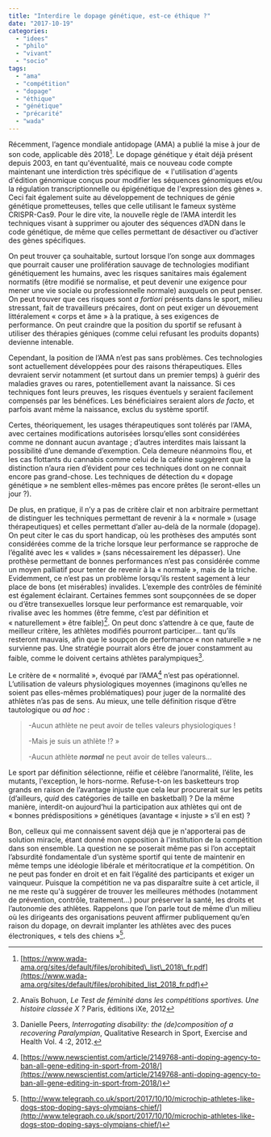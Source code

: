 ```yaml
---
title: "Interdire le dopage génétique, est-ce éthique ?"
date: "2017-10-19"
categories: 
  - "idees"
  - "philo"
  - "vivant"
  - "socio"
tags: 
  - "ama"
  - "compétition"
  - "dopage"
  - "éthique"
  - "génétique"
  - "précarité"
  - "wada"
---
```


Récemment, l’agence mondiale antidopage (AMA) a publié la mise à jour de son code, applicable dès 2018[^1]. Le dopage génétique y était déjà présent depuis 2003, en tant qu'éventualité, mais ce nouveau code compte maintenant une interdiction très spécifique de  « l'utilisation d'agents d'édition génomique conçus pour modifier les séquences génomiques et/ou la régulation transcriptionnelle ou épigénétique de l'expression des gènes ». Ceci fait également suite au développement de techniques de génie génétique prometteuses, telles que celle utilisant le fameux système CRISPR-Cas9. Pour le dire vite, la nouvelle règle de l’AMA interdit les techniques visant à supprimer ou ajouter des séquences d’ADN dans le code génétique, de même que celles permettant de désactiver ou d’activer des gènes spécifiques.

On peut trouver ça souhaitable, surtout lorsque l’on songe aux dommages que pourrait causer une prolifération sauvage de technologies modifiant génétiquement les humains, avec les risques sanitaires mais également normatifs (être modifié se normalise, et peut devenir une exigence pour mener une vie sociale ou professionnelle normale) auxquels on peut penser. On peut trouver que ces risques sont _a fortiori_ présents dans le sport, milieu stressant, fait de travailleurs précaires, dont on peut exiger un dévouement littéralement « corps et âme » à la pratique, à ses exigences de performance. On peut craindre que la position du sportif se refusant à utiliser des thérapies géniques (comme celui refusant les produits dopants) devienne intenable.

Cependant, la position de l’AMA n’est pas sans problèmes. Ces technologies sont actuellement développées pour des raisons thérapeutiques. Elles devraient servir notamment (et surtout dans un premier temps) à guérir des maladies graves ou rares, potentiellement avant la naissance. Si ces techniques font leurs preuves, les risques éventuels y seraient facilement compensés par les bénéfices. Les bénéficiaires seraient alors _de facto_, et parfois avant même la naissance, exclus du système sportif.

Certes, théoriquement, les usages thérapeutiques sont tolérés par l’AMA, avec certaines modifications autorisées lorsqu’elles sont considérées comme ne donnant aucun avantage ; d’autres interdites mais laissant la possibilité d’une demande d’exemption. Cela demeure néanmoins flou, et les cas flottants du cannabis comme celui de la caféine suggèrent que la distinction n’aura rien d’évident pour ces techniques dont on ne connait encore pas grand-chose. Les techniques de détection du « dopage génétique » ne semblent elles-mêmes pas encore prêtes (le seront-elles un jour ?).

De plus, en pratique, il n’y a pas de critère clair et non arbitraire permettant de distinguer les techniques permettant de revenir à la « normale » (usage thérapeutiques) et celles permettant d’aller au-delà de la normale (dopage). On peut citer le cas du sport handicap, où les prothèses des amputés sont considérées comme de la triche lorsque leur performance se rapproche de l’égalité avec les « valides » (sans nécessairement les dépasser). Une prothèse permettant de bonnes performances n’est pas considérée comme un moyen palliatif pour tenter de revenir à la « normale », mais de la triche. Evidemment, ce n’est pas un problème lorsqu’ils restent sagement à leur place de bons (et misérables) invalides. L’exemple des contrôles de féminité est également éclairant. Certaines femmes sont soupçonnées de se doper ou d’être transexuelles lorsque leur performance est remarquable, voir rivalise avec les hommes (être femme, c’est par définition et « naturellement » être faible)[^2]. On peut donc s’attendre à ce que, faute de meilleur critère, les athlètes modifiés pourront participer… tant qu’ils resteront mauvais, afin que le soupçon de performance « non naturelle » ne survienne pas. Une stratégie pourrait alors être de jouer constamment au faible, comme le doivent certains athlètes paralympiques[^3].

Le critère de « normalité », évoqué par l’AMA[^4] n’est pas opérationnel. L’utilisation de valeurs physiologiques moyennes (imaginons qu’elles ne soient pas elles-mêmes problématiques) pour juger de la normalité des athlètes n’as pas de sens. Au mieux, une telle définition risque d’être tautologique ou _ad hoc_ :

> \-Aucun athlète ne peut avoir de telles valeurs physiologiques !
> 
> \-Mais je suis un athlète !? »
> 
> \-Aucun athlète **_normal_** ne peut avoir de telles valeurs…

Le sport par définition sélectionne, réifie et célèbre l’anormalité, l’élite, les mutants, l'exception, le hors-norme. Refuse-t-on les basketteurs trop grands en raison de l’avantage injuste que cela leur procurerait sur les petits (d’ailleurs, _quid_ des catégories de taille en basketball) ? De la même manière, interdit-on aujourd’hui la participation aux athlètes qui ont de « bonnes prédispositions » génétiques (avantage « injuste » s’il en est) ?

Bon, celleux qui me connaissent savent déjà que je n'apporterai pas de solution miracle, étant donné mon opposition à l'institution de la compétition dans son ensemble. La question ne se poserait même pas si l’on acceptait l’absurdité fondamentale d’un système sportif qui tente de maintenir en même temps une idéologie libérale et méritocratique _et_ la compétition. On ne peut pas fonder en droit et en fait l’égalité des participants et exiger un vainqueur. Puisque la compétition ne va pas disparaître suite à cet article, il ne me reste qu'à suggérer de trouver les meilleures méthodes (notamment de prévention, contrôle, traitement...) pour préserver la santé, les droits et l’autonomie des athlètes. Rappelons que l’on parle tout de même d’un milieu où les dirigeants des organisations peuvent affirmer publiquement qu’en raison du dopage, on devrait implanter les athlètes avec des puces électroniques, « tels des chiens »[^5].



[^1]: [https://www.wada-ama.org/sites/default/files/prohibited\_list\_2018\_fr.pdf](https://www.wada-ama.org/sites/default/files/prohibited_list_2018_fr.pdf)
[^2]: Anaïs Bohuon, _Le Test de féminité dans les compétitions sportives. Une histoire classée X ?_ Paris, éditions iXe, 2012
[^3]: Danielle Peers, _Interrogating disability: the (de)composition of a recovering Paralympian_, Qualitative Research in Sport, Exercise and Health Vol. 4 :2, 2012.
[^4]: [https://www.newscientist.com/article/2149768-anti-doping-agency-to-ban-all-gene-editing-in-sport-from-2018/](https://www.newscientist.com/article/2149768-anti-doping-agency-to-ban-all-gene-editing-in-sport-from-2018/)
[^5]: [http://www.telegraph.co.uk/sport/2017/10/10/microchip-athletes-like-dogs-stop-doping-says-olympians-chief/](http://www.telegraph.co.uk/sport/2017/10/10/microchip-athletes-like-dogs-stop-doping-says-olympians-chief/)

